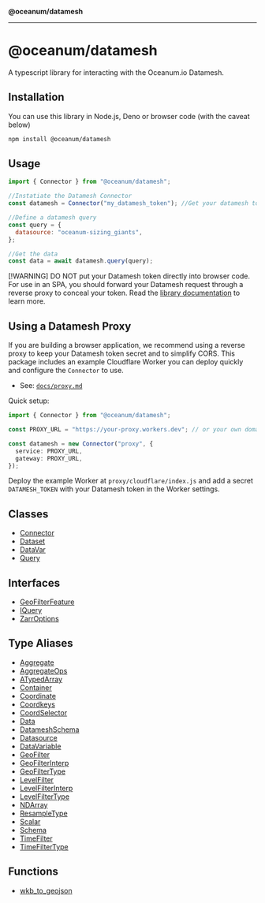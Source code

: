 **@oceanum/datamesh**

***

# @oceanum/datamesh

A typescript library for interacting with the Oceanum.io Datamesh.

## Installation

You can use this library in Node.js, Deno or browser code (with the caveat below)

```sh
npm install @oceanum/datamesh
```

## Usage

```javascript
import { Connector } from "@oceanum/datamesh";

//Instatiate the Datamesh Connector
const datamesh = Connector("my_datamesh_token"); //Get your datamesh token from your Oceanum.io account

//Define a datamesh query
const query = {
  datasource: "oceanum-sizing_giants",
};

//Get the data
const data = await datamesh.query(query);
```

[!WARNING]
DO NOT put your Datamesh token directly into browser code. For use in an SPA, you should forward your Datamesh request through a reverse proxy to conceal your token. Read the [library documentation](https://oceanum-js.oceanum.io/datamesh) to learn more.

## Using a Datamesh Proxy

If you are building a browser application, we recommend using a reverse proxy to keep your Datamesh token secret and to simplify CORS. This package includes an example Cloudflare Worker you can deploy quickly and configure the `Connector` to use.

- See: [`docs/proxy.md`](./docs/proxy.md)

Quick setup:

```ts
import { Connector } from "@oceanum/datamesh";

const PROXY_URL = "https://your-proxy.workers.dev"; // or your own domain

const datamesh = new Connector("proxy", {
  service: PROXY_URL,
  gateway: PROXY_URL,
});
```

Deploy the example Worker at `proxy/cloudflare/index.js` and add a secret `DATAMESH_TOKEN` with your Datamesh token in the Worker settings.

## Classes

- [Connector](classes/Connector.md)
- [Dataset](classes/Dataset.md)
- [DataVar](classes/DataVar.md)
- [Query](classes/Query.md)

## Interfaces

- [GeoFilterFeature](interfaces/GeoFilterFeature.md)
- [IQuery](interfaces/IQuery.md)
- [ZarrOptions](interfaces/ZarrOptions.md)

## Type Aliases

- [Aggregate](type-aliases/Aggregate.md)
- [AggregateOps](type-aliases/AggregateOps.md)
- [ATypedArray](type-aliases/ATypedArray.md)
- [Container](type-aliases/Container.md)
- [Coordinate](type-aliases/Coordinate.md)
- [Coordkeys](type-aliases/Coordkeys.md)
- [CoordSelector](type-aliases/CoordSelector.md)
- [Data](type-aliases/Data.md)
- [DatameshSchema](type-aliases/DatameshSchema.md)
- [Datasource](type-aliases/Datasource.md)
- [DataVariable](type-aliases/DataVariable.md)
- [GeoFilter](type-aliases/GeoFilter.md)
- [GeoFilterInterp](type-aliases/GeoFilterInterp.md)
- [GeoFilterType](type-aliases/GeoFilterType.md)
- [LevelFilter](type-aliases/LevelFilter.md)
- [LevelFilterInterp](type-aliases/LevelFilterInterp.md)
- [LevelFilterType](type-aliases/LevelFilterType.md)
- [NDArray](type-aliases/NDArray.md)
- [ResampleType](type-aliases/ResampleType.md)
- [Scalar](type-aliases/Scalar.md)
- [Schema](type-aliases/Schema.md)
- [TimeFilter](type-aliases/TimeFilter.md)
- [TimeFilterType](type-aliases/TimeFilterType.md)

## Functions

- [wkb\_to\_geojson](functions/wkb_to_geojson.md)
